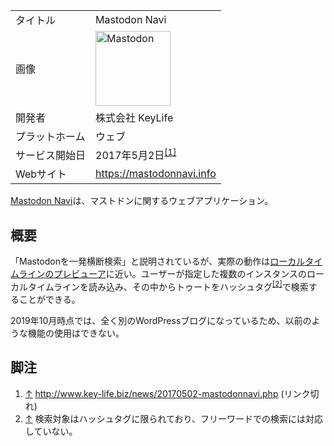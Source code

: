 <div>

|                |                                                                                                                                                                                                                                                                                                        |
|----------------|--------------------------------------------------------------------------------------------------------------------------------------------------------------------------------------------------------------------------------------------------------------------------------------------------------|
| タイトル       | Mastodon Navi                                                                                                                                                                                                                                                                                          |
| 画像           | [<img src="/images/thumb/0/00/Mastodon_logo.png/120px-Mastodon_logo.png" srcset="/images/thumb/0/00/Mastodon_logo.png/180px-Mastodon_logo.png 1.5x, /images/0/00/Mastodon_logo.png 2x" width="120" height="120" alt="Mastodon" />](/%E3%83%95%E3%82%A1%E3%82%A4%E3%83%AB:Mastodon_logo.png "Mastodon") |
| 開発者         | 株式会社 KeyLife                                                                                                                                                                                                                                                                                       |
| プラットホーム | ウェブ                                                                                                                                                                                                                                                                                                 |
| サービス開始日 | 2017年5月2日<sup>[\[1\]](#cite_note-1)</sup>                                                                                                                                                                                                                                                           |
| Webサイト      | https://mastodonnavi.info                                                                                                                                                                                                                                                                              |

  
<a href="https://mastodonnavi.info/" rel="nofollow">Mastodon Navi</a>は、マストドンに関するウェブアプリケーション。

## 概要

「Mastodonを一発横断検索」と説明されているが、実際の動作は[ローカルタイムラインのプレビューア](/%E3%82%BF%E3%82%A4%E3%83%A0%E3%83%A9%E3%82%A4%E3%83%B3%E3%83%93%E3%83%A5%E3%83%BC%E3%82%A2 "タイムラインビューア")に近い。ユーザーが指定した複数のインスタンスのローカルタイムラインを読み込み、その中からトゥートをハッシュタグ<sup>[\[2\]](#cite_note-2)</sup>で検索することができる。

2019年10月時点では、全く別のWordPressブログになっているため、以前のような機能の使用はできない。

## 脚注

<div>

1.  [↑](#cite_ref-1) http://www.key-life.biz/news/20170502-mastodonnavi.php (リンク切れ)
2.  [↑](#cite_ref-2) 検索対象はハッシュタグに限られており、フリーワードでの検索には対応していない。

</div>

</div>
